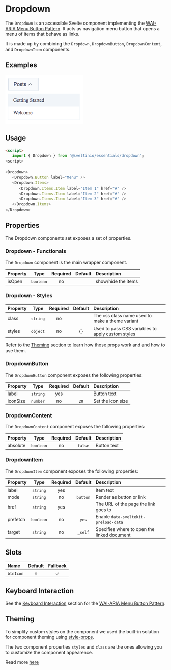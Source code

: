 # Dropdown

The `Dropdown` is an accessible Svelte component implementing the [WAI-ARIA Menu Button Pattern]. It acts as navigation menu button that opens a menu of items that behave as links.

It is made up by combining the `Dropdown`, `DropdownButton`, `DropdownContent`, and `DropdownItem` components.

## Examples

<img src="./assets/images/default.png" alt="Dropdown - Default Styles" />

## Usage

```html
<script>
   import { Dropdown } from '@sveltinio/essentials/dropdown';
<script>

<Dropdown>
   <Dropdown.Button label="Menu" />
   <Dropdown.Items>
      <Dropdown.Items.Item label="Item 1" href="#" />
      <Dropdown.Items.Item label="Item 2" href="#" />
      <Dropdown.Items.Item label="Item 3" href="#" />
   </Dropdown.Items>
</Dropdown>
```

## Properties

The Dropdown components set exposes a set of properties.

### Dropdown - Functionals

The `Dropdown` component is the main wrapper component.

| Property | Type       | Required | Default | Description         |
| :------- | :--------: | :------: | :-----: |:------------------- |
| isOpen   | `boolean`  | no       |         | show/hide the items |

### Dropdown - Styles

| Property | Type     | Required | Default | Description                                       |
| :------- | :------: | :------: | :-----: | :------------------------------------------------ |
| class    | `string` |    no    |         | The css class name used to make a theme variant   |
| styles   | `object` |    no    | `{}`    | Used to pass CSS variables to apply custom styles |

Refer to the [Theming](#theming) section to learn how those props work and and how to use them.

### DropdownButton

The `DropdownButton` component exposes the following properties:

| Property | Type      | Required | Default | Description       |
| :------- | :-------: | :------: | :-----: |:----------------- |
| label    | `string`  | yes      |         | Button text       |
| iconSize | `number`  | no       | `20`    | Set the icon size |

### DropdownContent

The `DropdownContent` component exposes the following properties:

| Property | Type      | Required | Default | Description       |
| :------- | :-------: | :------: | :-----: |:----------------- |
| absolute | `boolean` | no       | `false` | Button text       |

### DropdownItem

The `DropdownItem` component exposes the following properties:

| Property | Type      | Required | Default  | Description                                 |
| :------- | :-------: | :------: | :------: |:------------------------------------------- |
| label    | `string`  | yes      |          | Item text                                   |
| mode     | `string`  | no       | `button` | Render as button or link                    |
| href     | `string`  | yes      |          | The URL of the page the link goes to        |
| prefetch | `boolean` | no       | `yes`    | Enable `data-sveltekit-preload-data`        |
| target   | `string`  | no       | `_self`  | Specifies where to open the linked document |

## Slots

| Name      | Default | Fallback |
| :-------- | :-----: | :------: |
| `btnIcon` | ✗       |    ✓     |

## Keyboard Interaction

See the [Keyboard Interaction] section for the [WAI-ARIA Menu Button Pattern].

## Theming

To simplify custom styles on the component we used the built-in solution for component theming using [style-props].

The two component properties `styles` and `class` are the ones allowing you to customize the component appearence.

Read more [here](./THEMING.md)

<!-- Resources -->
[WAI-ARIA Menu Button Pattern]: https://www.w3.org/WAI/ARIA/apg/patterns/menubutton/
[Keyboard Interaction]: https://www.w3.org/WAI/ARIA/apg/patterns/menu-button/#keyboardinteraction
[style-props]: https://svelte.dev/docs#template-syntax-component-directives---style-props

